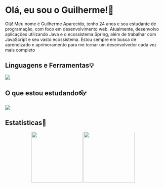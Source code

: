 # Olá, eu sou o Guilherme!👋

Olá! Meu nome é Guilherme Aparecido, tenho 24 anos e sou estudante de programação, com foco em desenvolvimento web. Atualmente, desenvolvo aplicações utilizando Java e o ecossistema Spring, além de trabalhar com JavaScript e seu vasto ecossistema. Estou sempre em busca de aprendizado e aprimoramento para me tornar um desenvolvedor cada vez mais completo

## Linguagens e Ferramentas💡
<a href="https://skillicons.dev">
  <img src="https://skillicons.dev/icons?i=java,nodejs,spring,js,ts,react,nextjs,postgres,mysql,mongodb,idea,vscode,html,css,sass,tailwind" />
</a>

## O que estou estudando👓
<a href="https://skillicons.dev">
  <img src="https://skillicons.dev/icons?i=linux,docker" />
</a>

## Estatísticas📶
<p align="center">
  <img src="https://github-readme-stats.vercel.app/api/top-langs/?username=GuilhermeAp404&layout=compact&hide=handlebars,ruby,dockerfile,mako&theme=merko" height="165"/>
  <img src="https://github-readme-stats.vercel.app/api?username=GuilhermeAp404&show_icons=true&theme=merko" height="165"/>
</p>


